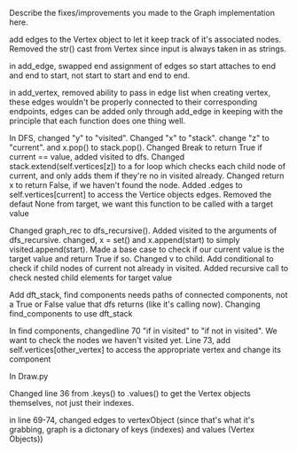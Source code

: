 Describe the fixes/improvements you made to the Graph implementation here.

add edges to the Vertex object to let it keep track of it's associated nodes. Removed the str() cast from Vertex since input is always taken in as strings. 

in add_edge, swapped end assignment of edges so start attaches to end and end to start, not start to start and end to end. 

in add_vertex, removed ability to pass in edge list when creating vertex, these edges wouldn't be properly connected to their corresponding endpoints, edges can be added only through add_edge in keeping with the principle that each function does one thing well. 

In DFS, changed "y" to "visited". Changed "x" to "stack". change "z" to "current". and x.pop() to stack.pop(). Changed Break to return True if current == value, added visited to dfs. Changed stack.extend(self.vertices[z]) to a for loop which checks each child node of current, and only adds them if they're no in visited already. Changed return x to return False, if we haven't found the node. Added .edges to self.vertices[current] to access the Vertice objects edges. Removed the defaut None from target, we want this function to be called with a target value

Changed graph_rec to dfs_recursive(). Added visited to the arguments of dfs_recursive.  changed, x = set() and x.append(start) to simply visited.append(start). Made a base case to check if our current value is the target value and return True if so. Changed v to child. Add conditional to check if child nodes of current not already in visited. Added recursive call to check nested child elements for target value


Add dft_stack, find components needs paths of connected components, not a True or False value that dfs returns (like it's calling now). Changing find_components to use dft_stack

In find components, changedline 70 "if in visited" to "if not in visited". We want to check the nodes we haven't visited yet. Line 73, add self.vertices[other_vertex] to access the appropriate vertex and change its component


In Draw.py

Changed line 36 from .keys() to .values() to get the Vertex objects themselves, not just their indexes. 

in line 69-74, changed edges to vertexObject (since that's what it's grabbing, graph is a dictonary of keys (indexes) and values (Vertex Objects))